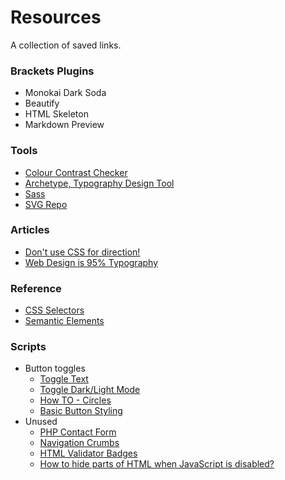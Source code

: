# Resources
A collection of saved links.

### Brackets Plugins
- Monokai Dark Soda
- Beautify
- HTML Skeleton
- Markdown Preview

### Tools
- [Colour Contrast Checker](https://colourcontrast.cc/)
- [Archetype, Typography Design Tool](https://archetypeapp.com/#)
- [Sass](https://sass-lang.com/guide)
- [SVG Repo](https://www.svgrepo.com)

### Articles
- [Don't use CSS for direction!](https://www.w3.org/International/questions/qa-html-dir#quickanswer)
- [Web Design is 95% Typography](https://ia.net/topics/the-web-is-all-about-typography-period)

### Reference
- [CSS Selectors](https://www.w3schools.com/cssref/css_selectors.asp)
- [Semantic Elements](https://www.w3schools.com/html/html5_semantic_elements.asp)

### Scripts
- Button toggles
   - [Toggle Text](https://www.w3schools.com/howto/howto_js_toggle_text.asp)
   - [Toggle Dark/Light Mode](https://www.w3schools.com/howto/howto_js_toggle_dark_mode.asp)
   - [How TO - Circles](https://www.w3schools.com/howto/howto_css_circles.asp)
   - [Basic Button Styling](https://www.w3schools.com/css/css3_buttons.asp)
- Unused
   - [PHP Contact Form](https://codepen.io/badcat/pen/yLYVmqo)
   - [Navigation Crumbs](https://developer.mozilla.org/en-US/docs/Web/HTML/Element/nav)
   - [HTML Validator Badges](https://tdarb.org/html5-validator-badge/)
   - [How to hide parts of HTML when JavaScript is disabled?](https://stackoverflow.com/questions/1577598/how-to-hide-parts-of-html-when-javascript-is-disabled)